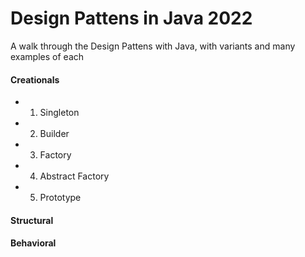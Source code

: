 # Design Pattens in Java 2022

A walk through the Design Pattens with Java, with variants and many examples of each

#### Creationals

- 1. Singleton
- 2. Builder
- 3. Factory
- 4. Abstract Factory
- 5. Prototype

#### Structural



#### Behavioral